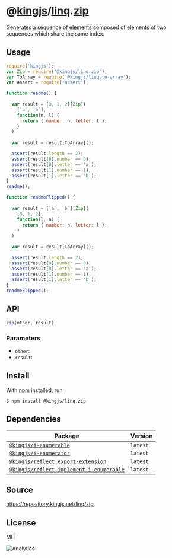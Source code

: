 # @[kingjs][@kingjs]/[linq][ns0].[zip][ns1]
Generates a sequence of elements composed  of elements of two sequences which share the same index.
## Usage
```js
require('kingjs');
var Zip = require('@kingjs/linq.zip');
var ToArray = require('@kingjs/linq.to-array');
var assert = require('assert');

function readme() {
  
  var result = [0, 1, 2][Zip](
    [`a`, `b`],
    function(n, l) { 
      return { number: n, letter: l }; 
    }
  )
  
  var result = result[ToArray]();

  assert(result.length == 2);
  assert(result[0].number == 0);
  assert(result[0].letter == 'a');
  assert(result[1].number == 1);
  assert(result[1].letter == 'b');
}
readme();

function readmeFlipped() {
  
  var result = [`a`, `b`][Zip](
    [0, 1, 2],
    function(l, n) { 
      return { number: n, letter: l }; 
    }
  )
  
  var result = result[ToArray]();

  assert(result.length == 2);
  assert(result[0].number == 0);
  assert(result[0].letter == 'a');
  assert(result[1].number == 1);
  assert(result[1].letter == 'b');
}
readmeFlipped();
```

## API
```ts
zip(other, result)
```

### Parameters
- `other`: 
- `result`: 



## Install
With [npm](https://npmjs.org/) installed, run
```
$ npm install @kingjs/linq.zip
```
## Dependencies
|Package|Version|
|---|---|
|[`@kingjs/i-enumerable`](https://www.npmjs.com/package/@kingjs/i-enumerable)|`latest`|
|[`@kingjs/i-enumerator`](https://www.npmjs.com/package/@kingjs/i-enumerator)|`latest`|
|[`@kingjs/reflect.export-extension`](https://www.npmjs.com/package/@kingjs/reflect.export-extension)|`latest`|
|[`@kingjs/reflect.implement-i-enumerable`](https://www.npmjs.com/package/@kingjs/reflect.implement-i-enumerable)|`latest`|
## Source
https://repository.kingjs.net/linq/zip
## License
MIT

![Analytics](https://analytics.kingjs.net/linq/zip)

[@kingjs]: https://www.npmjs.com/package/kingjs
[ns0]: https://www.npmjs.com/package/@kingjs/linq
[ns1]: https://www.npmjs.com/package/@kingjs/linq.zip
